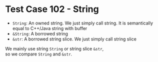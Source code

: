 Test Case 102 - String
======

- `String`: An owned string. We just simply call string. It is semantically equal to C++/Java string with buffer
- `&String`: A borrowed string
- `&str`: A borrowed string slice. We just simply call string slice

We mainly use string `String` or string slice `&str`,  
so we compare `String` and `&str`.  
